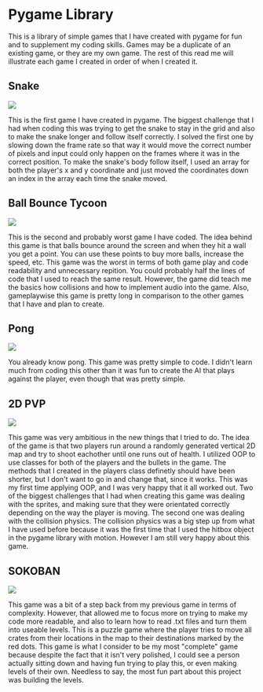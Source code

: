 <h1>Pygame Library</h1>
<p>This is a library of simple games that I have created with pygame for fun and to supplement my coding skills. Games may be a duplicate of an existing game, or they are my own game. The rest of this read me will illustrate each game I created in order of when I created it.</p>
<h2>Snake</h2>
<img src=https://github.com/Wise05/pygame-games/assets/88518700/c0c3e6ac-b424-4222-b67e-162aa5d8accd)>
<p>This is the first game I have created in pygame. The biggest challenge that I had when coding this was trying to get the snake to stay in the grid and also to make the snake longer and follow itself correctly. I solved the first one by slowing down the frame rate so that way it would move the correct number of pixels and input could only happen on the frames where it was in the correct position. To make the snake's body follow itself, I used an array for both the player's x and y coordinate and just moved the coordinates down an index in the array each time the snake moved.</p>
<h2>Ball Bounce Tycoon</h2>
<img src=https://github.com/Wise05/pygame-games/assets/88518700/76facbaf-6221-4890-a6b0-4a88235c34bd>
<p>This is the second and probably worst game I have coded. The idea behind this game is that balls bounce around the screen and when they hit a wall you get a point. You can use these points to buy more balls, increase the speed, etc. This game was the worst in terms of both game play and code readability and unnecessary repition. You could probably half the lines of code that I used to reach the same result. However, the game did teach me the basics how collisions and how to implement audio into the game. Also, gameplaywise this game is pretty long in comparison to the other games that I have and plan to create.</p>
<h2>Pong</h2>
<img src=https://github.com/Wise05/pygame-games/assets/88518700/8eaf80f2-e7b0-418d-8136-04e31b00ccd7>
<p>You already know pong. This game was pretty simple to code. I didn't learn much from coding this other than it was fun to create the AI that plays against the player, even though that was pretty simple.</p>
<h2>2D PVP</h2>
<img src=https://github.com/Wise05/pygame-games/assets/88518700/a02e4f8b-e8ac-4f89-bf21-e19257c8f1ff>
<p>This game was very ambitious in the new things that I tried to do. The idea of the game is that two players run around a randomly generated vertical 2D map and try to shoot eachother until one runs out of health. I utilized OOP to use classes for both of the players and the bullets in the game. The methods that I created in the players class definetly should have been shorter, but I don't want to go in and change that, since it works. This was my first time applying OOP, and I was very happy that it all worked out. Two of the biggest challenges that I had when creating this game was dealing with the sprites, and making sure that they were orientated correctly depending on the way the player is moving. The second one was dealing with the collision physics. The collision physics was a big step up from what I have used before because it was the first time that I used the hitbox object in the pygame library with motion. However I am still very happy about this game.</p>
<h2>SOKOBAN</h2>
<img src=https://github.com/Wise05/pygame-games/assets/88518700/570d6470-526f-4792-9a67-4a170ace151b>
<p>This game was a bit of a step back from my previous game in terms of complexity. However, that allowed me to focus more on trying to make my code more readable, and also to learn how to read .txt files and turn them into useable levels. This is a puzzle game where the player tries to move all crates from their locations in the map to their destinations marked by the red dots. This game is what I consider to be my most "complete" game because despite the fact that it isn't very polished, I could see a person actually sitting down and having fun trying to play this, or even making levels of their own. Needless to say, the most fun part about this project was building the levels.</p>

